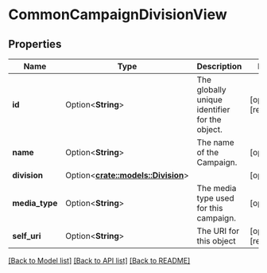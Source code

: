 # CommonCampaignDivisionView

## Properties

Name | Type | Description | Notes
------------ | ------------- | ------------- | -------------
**id** | Option<**String**> | The globally unique identifier for the object. | [optional][readonly]
**name** | Option<**String**> | The name of the Campaign. | [optional]
**division** | Option<[**crate::models::Division**](Division.md)> |  | [optional]
**media_type** | Option<**String**> | The media type used for this campaign. | [optional]
**self_uri** | Option<**String**> | The URI for this object | [optional][readonly]

[[Back to Model list]](../README.md#documentation-for-models) [[Back to API list]](../README.md#documentation-for-api-endpoints) [[Back to README]](../README.md)



